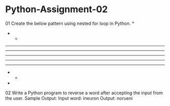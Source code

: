 # Python-Assignment-02

01 Create the below pattern using nested for loop in Python.
*
* *
* * *
* * * *
* * * * *
* * * *
* * *
* *
*

02 Write a Python program to reverse a word after accepting the input from the user. Sample Output: Input word: ineuron Output: norueni
